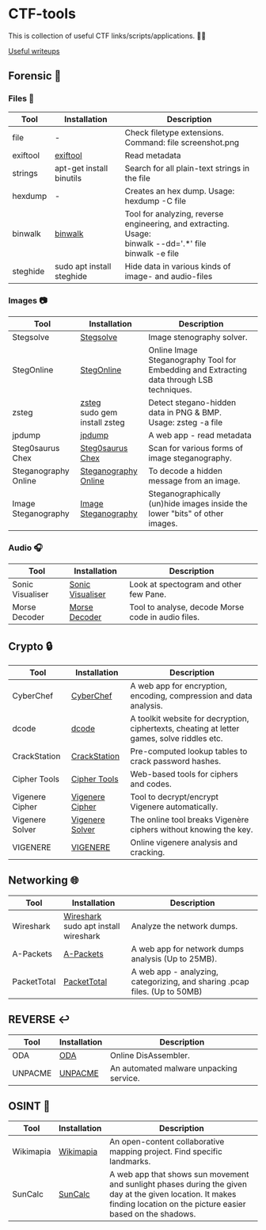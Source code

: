 # CTF-tools

This is collection of useful CTF links/scripts/applications. :mage_man:

[Useful writeups](Writeups/README_WRITEUPS.md)

## Forensic :floppy_disk:

### Files :open_file_folder:
| Tool | Installation | Description |
|----------|------|-------------|
| file | -| Check filetype extensions. Command: file screenshot.png  |
| exiftool | [exiftool](https://linoxide.com/linux-how-to/install-use-exiftool-linux-ubuntu-centos/) | Read metadata |
| strings | apt-get install binutils | Search for all plain-text strings in the file |
| hexdump | - | Creates an hex dump. Usage: hexdump -C file |
| binwalk | [binwalk](https://github.com/ReFirmLabs/binwalk) | Tool for analyzing, reverse engineering, and extracting. Usage: <br/> binwalk --dd='.*' file<br /> binwalk -e file|
| steghide | sudo apt install steghide | Hide data in various kinds of image- and audio-files |


### Images :camera:
| Tool | Installation | Description |
|----------|------|-------------|
| Stegsolve | [Stegsolve](Forensic/Images/Stegsolve.jar) | Image stenography solver.|
| StegOnline | [StegOnline](https://stegonline.georgeom.net/upload) | Online Image Steganography Tool for Embedding and Extracting data through LSB techniques.|
| zsteg | [zsteg](https://github.com/zed-0xff/zsteg)<br/>sudo gem install zsteg | Detect stegano-hidden data in PNG & BMP.<br/>Usage: zsteg -a file|
| jpdump | [jpdump](https://cyber.meme.tips/jpdump/) | A web app - read metadata|
| Steg0saurus Chex | [Steg0saurus Chex](https://lukeslytalker.pythonanywhere.com/) | Scan for various forms of image steganography.|
| Steganography Online | [Steganography Online](https://stylesuxx.github.io/steganography/) | To decode a hidden message from an image. |
| Image Steganography | [Image Steganography](https://incoherency.co.uk/image-steganography/#unhide) | Steganographically (un)hide images inside the lower "bits" of other images. |


### Audio :headphones:
| Tool | Installation | Description |
|----------|------|-------------|
| Sonic Visualiser | [Sonic Visualiser](https://www.sonicvisualiser.org/download.html) | Look at spectogram and other few Pane. |
| Morse Decoder | [Morse Decoder](https://morsecode.world/international/decoder/audio-decoder-adaptive.html) |  Tool to analyse, decode Morse code in audio files. |


## Crypto :lock:
| Tool | Installation | Description |
|----------|------|-------------|
| CyberChef | [CyberChef](https://gchq.github.io/CyberChef/) | A web app for encryption, encoding, compression and data analysis. |
| dcode | [dcode](https://www.dcode.fr/tools-list) | A toolkit website for decryption, ciphertexts, cheating at letter games, solve riddles etc. |
| CrackStation | [CrackStation](https://crackstation.net/) | Pre-computed lookup tables to crack password hashes. |
| Cipher Tools | [Cipher Tools](http://rumkin.com/tools/cipher/) | Web-based tools for ciphers and codes. |
| Vigenere Cipher | [Vigenere Cipher](https://www.dcode.fr/vigenere-cipher) | Tool to decrypt/encrypt Vigenere automatically. |
| Vigenere Solver | [Vigenere Solver](https://www.guballa.de/vigenere-solver) | The online tool breaks Vigenère ciphers without knowing the key. |
| VIGENERE | [VIGENERE](https://f00l.de/hacking/vigenere.php) | Online vigenere analysis and cracking. |


## Networking :globe_with_meridians:
| Tool | Installation | Description |
|----------|------|-------------|
| Wireshark  | [Wireshark](https://www.wireshark.org/#download)<br/>sudo apt install wireshark | Analyze the network dumps. |
| A-Packets  | [A-Packets](https://apackets.com/upload) | A web app for network dumps analysis (Up to 25MB). |
| PacketTotal | [PacketTotal](https://packettotal.com/) | A web app - analyzing, categorizing, and sharing .pcap files. (Up to 50MB) |


## REVERSE :leftwards_arrow_with_hook:
| Tool | Installation | Description |
|----------|------|-------------|
| ODA | [ODA](https://onlinedisassembler.com/odaweb/) | Online DisAssembler. |
| UNPACME | [UNPACME](https://www.unpac.me/#/) | An automated malware unpacking service.  |


## OSINT :eyes:
| Tool | Installation | Description |
|----------|------|-------------|
| Wikimapia | [Wikimapia](http://wikimapia.org/) | An open-content collaborative mapping project. Find specific landmarks. |
| SunCalc | [SunCalc](http://suncalc.net/) |  A web app that shows sun movement and sunlight phases during the given day at the given location. It makes finding location on the picture easier based on the shadows.|

